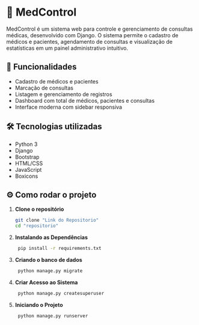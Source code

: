# 🏥 MedControl

MedControl é um sistema web para controle e gerenciamento de consultas médicas, desenvolvido com Django. O sistema permite o cadastro de médicos e pacientes, agendamento de consultas e visualização de estatísticas em um painel administrativo intuitivo.

## 🚀 Funcionalidades

- Cadastro de médicos e pacientes
- Marcação de consultas
- Listagem e gerenciamento de registros
- Dashboard com total de médicos, pacientes e consultas
- Interface moderna com sidebar responsiva

## 🛠️ Tecnologias utilizadas

- Python 3
- Django
- Bootstrap
- HTML/CSS
- JavaScript
- Boxicons

## ⚙️ Como rodar o projeto

1. **Clone o repositório**
   ```bash
   git clone "Link do Repositorio"
   cd "repositorio"

2. **Instalando as Dependências**
   ```bash
    pip install -r requirements.txt

3. **Criando o banco de dados**
   ```bash
    python manage.py migrate

4. **Criar Acesso ao Sistema**
   ```bash
    python manage.py createsuperuser


3. **Iniciando o Projeto**
   ```bash
    python manage.py runserver

